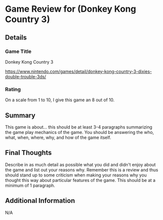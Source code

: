 # Game Review for (Donkey Kong Country 3)

## Details

### Game Title

Donkey Kong Country 3

https://www.nintendo.com/games/detail/donkey-kong-country-3-dixies-double-trouble-3ds/

### Rating

On a scale from 1 to 10, I give this game an 8 out of 10.

## Summary

This game is about... this should be at least 3-4 paragraphs summarizing the
game play mechanics of the game. You should be answering the who, what,
when, where, why, and how of the game itself.

## Final Thoughts

Describe in as much detail as possible what you did and didn't enjoy about the
game and list out your reasons why. Remember this is a review and thus should
stand up to some criticism when making your reasons why you thought this way
about particular features of the game. This should be at a minimum of 1
paragraph.

## Additional Information

N/A

